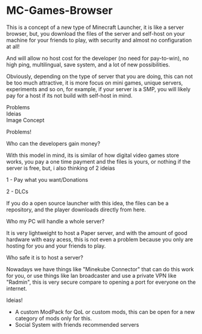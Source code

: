 # MC-Games-Browser
This is a concept of a new type of Minecraft Launcher, it is like a server browser, but, you download the files of the server and self-host on your machine for your friends to play, with security and almost no configuration at all!  
  
And will allow no host cost for the developer (no need for pay-to-win), no high ping, multilingual, save system, and a lot of new possibilities.  
  
Obviously, depending on the type of server that you are doing, this can not be too much attractive, it is more focus on mini games, unique servers, experiments and so on, for example, if your server is a SMP, you will likely pay for a host if its not build with self-host in mind.

Problems  
Ideias  
Image Concept
  
Problems!  

Who can the developers gain money?

With this model in mind, its is similar of how digital video games store works, you pay a one time payment and the files is yours, or nothing if the server is free, but, i also thinking of 2 ideias  
  
1 - Pay what you want/Donations
  
2 - DLCs

If you do a open source launcher with this idea, the files can be a repository, and the player downloads directly from here.

Who my PC will handle a whole server?

It is very lightweight to host a Paper server, and with the amount of good hardware with easy acess, this is not even a problem because you only are hosting for you and your friends to play.

Who safe it is  to host a server?

Nowadays we have things like "Minekube Connector" that can do this work for you, or use things like lan broadcaster and use a private VPN like "Radmin", this is very secure compare to opening a port for everyone on the internet.  
  
Ideias!  
  
- A custom ModPack for QoL or custom mods, this can be open for a new category of mods only for this.
- Social System with friends recommended servers